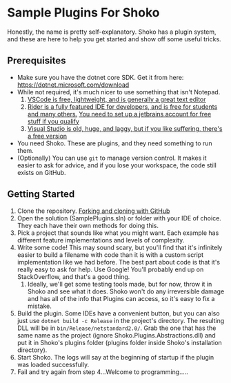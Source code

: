# Sample Plugins For Shoko
Honestly, the name is pretty self-explanatory. Shoko has a plugin system, and these are here to help you get started and show off some useful tricks.

## Prerequisites
- Make sure you have the dotnet core SDK. Get it from here: https://dotnet.microsoft.com/download
- While not required, it's much nicer to use something that isn't Notepad.
  1. [VSCode is free, lightweight, and is generally a great text editor](https://code.visualstudio.com/)
  2. [Rider is a fully featured IDE for developers, and is free for students and many others.](https://www.jetbrains.com/rider/) [You need to set up a jetbrains account for free stuff if you qualify](https://www.jetbrains.com/community/education/)
  3. [Visual Studio is old, huge, and laggy, but if you like suffering, there's a free version](https://visualstudio.microsoft.com/vs/community/)
- You need Shoko. These are plugins, and they need something to run them.
- (Optionally) You can use `git` to manage version control. It makes it easier to ask for advice, and if you lose your workspace, the code still exists on GitHub.

## Getting Started
1. Clone the repository. [Forking and cloning with GitHub](https://docs.github.com/en/github/getting-started-with-github/fork-a-repo)
2. Open the solution (SamplePlugins.sln) or folder with your IDE of choice. They each have their own methods for doing this.
3. Pick a project that sounds like what you might want. Each example has different feature implementations and levels of complexity.
4. Write some code! This may sound scary, but you'll find that it's infinitely easier to build a filename with code than it is with a custom script implementation like we had before. The best part about code is that it's really easy to ask for help. Use Google! You'll probably end up on StackOverflow, and that's a good thing.
   1. Ideally, we'll get some testing tools made, but for now, throw it in Shoko and see what it does. Shoko won't do any irreversible damage and has all of the info that Plugins can access, so it's easy to fix a mistake.
5. Build the plugin. Some IDEs have a convenient button, but you can also just use `dotnet build -c Release` in the project's directory. The resulting DLL will be in `bin/Release/netstandard2.0/`. Grab the one that has the same name as the project (ignore Shoko.Plugins.Abstractions.dll) and put it in Shoko's plugins folder (plugins folder inside Shoko's installation directory).
6. Start Shoko. The logs will say at the beginning of startup if the plugin was loaded successfully.
7. Fail and try again from step 4...Welcome to programming.....
